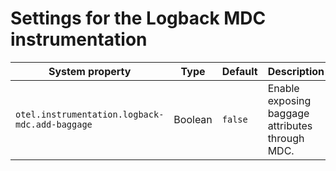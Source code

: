 # Settings for the Logback MDC instrumentation

| System property | Type | Default | Description |
|---|---|---|---|
| `otel.instrumentation.logback-mdc.add-baggage` | Boolean  | `false` | Enable exposing baggage attributes through MDC. |
